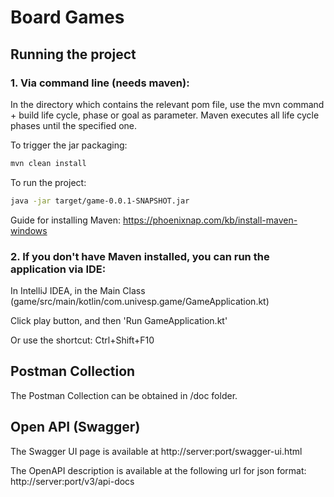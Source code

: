 # Board Games

## Running the project 

### 1. Via command line (needs maven):

In the directory which contains the relevant pom file, use the mvn command + build life cycle, phase or goal as parameter.
Maven executes all life cycle phases until the specified one.

To trigger the jar packaging:
```bash
mvn clean install 
```

To run the project:
```bash
java -jar target/game-0.0.1-SNAPSHOT.jar
```
Guide for installing Maven:
https://phoenixnap.com/kb/install-maven-windows

### 2. If you don't have Maven installed, you can run the application via IDE:

In IntelliJ IDEA, in the Main Class (game/src/main/kotlin/com.univesp.game/GameApplication.kt)

Click play button, and then 'Run GameApplication.kt'

Or use the shortcut: Ctrl+Shift+F10

## Postman Collection
The Postman Collection can be obtained in /doc folder.

## Open API (Swagger)
The Swagger UI page is available at http://server:port/swagger-ui.html 

The OpenAPI description is available at the following url for json format: http://server:port/v3/api-docs